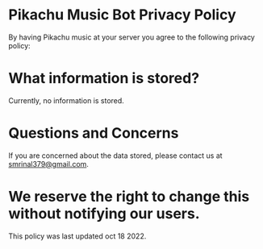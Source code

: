 # Pikachu Music Bot Privacy Policy
 
By having Pikachu music at your server you agree to the following privacy policy:
 
# What information is stored?

Currently, no information is stored.
 
# Questions and Concerns

If you are concerned about the data stored, please contact us at smrinal379@gmail.com.

# We reserve the right to change this without notifying our users.
 
This policy was last updated oct 18 2022.
